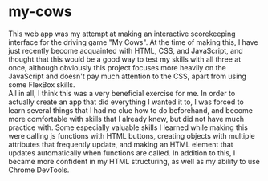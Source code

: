 # my-cows
This web app was my attempt at making an interactive scorekeeping interface for the driving game "My Cows".  At the time of making this, I have just recently become acquainted with HTML, CSS, and JavaScript, and thought that this would be a good way to test my skills with all three at once, although obviously this project focuses more heavily on the JavaScript and doesn't pay much attention to the CSS, apart from using some FlexBox skills.  
All in all, I think this was a very beneficial exercise for me.  In order to actually create an app that did everything I wanted it to, I was forced to learn several things that I had no clue how to do beforehand, and become more comfortable with skills that I already knew, but did not have much practice with.  Some especially valuable skills I learned while making this were calling js functions with HTML buttons, creating objects with multiple attributes that frequently update, and making an HTML element that updates automatically when functions are called.  In addition to this, I became more confident in my HTML structuring, as well as my ability to use Chrome DevTools.  